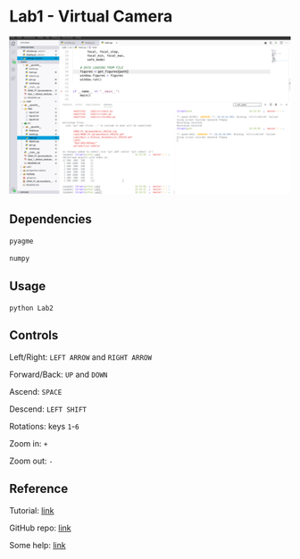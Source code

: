 # Lab1 - Virtual Camera

![Alt Text](https://github.com/McCastles/Graph/blob/master/Lab2/demo.gif)

## Dependencies

```pyagme```

```numpy```

## Usage

```python Lab2 ```

## Controls

Left/Right: `LEFT ARROW` and `RIGHT ARROW`

Forward/Back: `UP` and `DOWN`

Ascend: `SPACE`

Descend: `LEFT SHIFT`


Rotations: keys `1`-`6`


Zoom in: `+`

Zoom out: `-`

## Reference

Tutorial: [link](http://www.petercollingridge.co.uk/tutorials/3d/pygame/)

GitHub repo: [link](https://github.com/petercollingridge/code-for-blog/tree/master/pygame-3D)

Some help: [link](https://pastebin.com/Qen8m6Ca)

